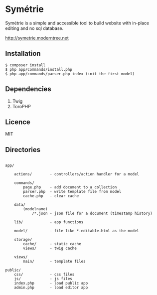 Symétrie
========

Symétrie is a simple and accessible tool to build website with in-place editing and no sql database.

http://symetrie.moderntree.net

## Installation

```
$ composer install
$ php app/commands/install.php
$ php app/commands/parser.php index (init the first model)
```

## Dependencies
1. Twig
2. ToroPHP

## Licence

MIT

## Directories

```

app/
    
    actions/        - controllers/action handler for a model
    
    commands/
        page.php    - add document to a collection
        parser.php  - write template file from model
        cache.php   - clear cache

    data/
        (modelname)
            /*.json - json file for a document (timestamp history)

    lib/            - app functions
    
    model/          - file like *.editable.html as the model

    storage/
        cache/      - static cache
        views/      - twig cache

    views/
        main/       - template files

public/
    css/            - css files
    js/             - js files
    index.php       - load public app 
    admin.php       - load editor app 
```

